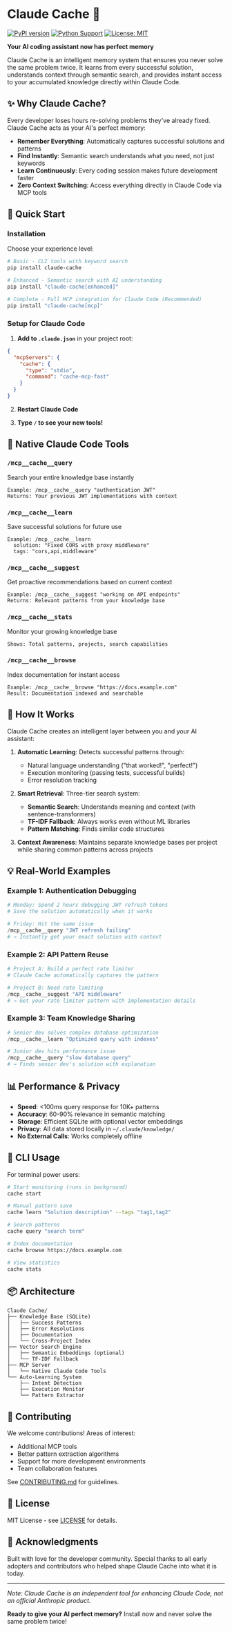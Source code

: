 # Claude Cache 🧠

[![PyPI version](https://badge.fury.io/py/claude-cache.svg)](https://pypi.org/project/claude-cache/)
[![Python Support](https://img.shields.io/pypi/pyversions/claude-cache)](https://pypi.org/project/claude-cache/)
[![License: MIT](https://img.shields.io/badge/License-MIT-yellow.svg)](https://opensource.org/licenses/MIT)

**Your AI coding assistant now has perfect memory**

Claude Cache is an intelligent memory system that ensures you never solve the same problem twice. It learns from every successful solution, understands context through semantic search, and provides instant access to your accumulated knowledge directly within Claude Code.

## ✨ Why Claude Cache?

Every developer loses hours re-solving problems they've already fixed. Claude Cache acts as your AI's perfect memory:

- **Remember Everything**: Automatically captures successful solutions and patterns
- **Find Instantly**: Semantic search understands what you need, not just keywords
- **Learn Continuously**: Every coding session makes future development faster
- **Zero Context Switching**: Access everything directly in Claude Code via MCP tools

## 🚀 Quick Start

### Installation

Choose your experience level:

```bash
# Basic - CLI tools with keyword search
pip install claude-cache

# Enhanced - Semantic search with AI understanding
pip install "claude-cache[enhanced]"

# Complete - Full MCP integration for Claude Code (Recommended)
pip install "claude-cache[mcp]"
```

### Setup for Claude Code

1. **Add to `.claude.json`** in your project root:
```json
{
  "mcpServers": {
    "cache": {
      "type": "stdio",
      "command": "cache-mcp-fast"
    }
  }
}
```

2. **Restart Claude Code**

3. **Type `/` to see your new tools!**

## 🎯 Native Claude Code Tools

### `/mcp__cache__query`
Search your entire knowledge base instantly
```
Example: /mcp__cache__query "authentication JWT"
Returns: Your previous JWT implementations with context
```

### `/mcp__cache__learn`
Save successful solutions for future use
```
Example: /mcp__cache__learn
  solution: "Fixed CORS with proxy middleware"
  tags: "cors,api,middleware"
```

### `/mcp__cache__suggest`
Get proactive recommendations based on current context
```
Example: /mcp__cache__suggest "working on API endpoints"
Returns: Relevant patterns from your knowledge base
```

### `/mcp__cache__stats`
Monitor your growing knowledge base
```
Shows: Total patterns, projects, search capabilities
```

### `/mcp__cache__browse`
Index documentation for instant access
```
Example: /mcp__cache__browse "https://docs.example.com"
Result: Documentation indexed and searchable
```

## 🧠 How It Works

Claude Cache creates an intelligent layer between you and your AI assistant:

1. **Automatic Learning**: Detects successful patterns through:
   - Natural language understanding ("that worked!", "perfect!")
   - Execution monitoring (passing tests, successful builds)
   - Error resolution tracking

2. **Smart Retrieval**: Three-tier search system:
   - **Semantic Search**: Understands meaning and context (with sentence-transformers)
   - **TF-IDF Fallback**: Always works even without ML libraries
   - **Pattern Matching**: Finds similar code structures

3. **Context Awareness**: Maintains separate knowledge bases per project while sharing common patterns across projects

## 💡 Real-World Examples

### Example 1: Authentication Debugging
```python
# Monday: Spend 2 hours debugging JWT refresh tokens
# Save the solution automatically when it works

# Friday: Hit the same issue
/mcp__cache__query "JWT refresh failing"
# → Instantly get your exact solution with context
```

### Example 2: API Pattern Reuse
```python
# Project A: Build a perfect rate limiter
# Claude Cache automatically captures the pattern

# Project B: Need rate limiting
/mcp__cache__suggest "API middleware"
# → Get your rate limiter pattern with implementation details
```

### Example 3: Team Knowledge Sharing
```python
# Senior dev solves complex database optimization
/mcp__cache__learn "Optimized query with indexes"

# Junior dev hits performance issue
/mcp__cache__query "slow database query"
# → Finds senior dev's solution with explanation
```

## 📊 Performance & Privacy

- **Speed**: <100ms query response for 10K+ patterns
- **Accuracy**: 60-90% relevance in semantic matching
- **Storage**: Efficient SQLite with optional vector embeddings
- **Privacy**: All data stored locally in `~/.claude/knowledge/`
- **No External Calls**: Works completely offline

## 🔧 CLI Usage

For terminal power users:

```bash
# Start monitoring (runs in background)
cache start

# Manual pattern save
cache learn "Solution description" --tags "tag1,tag2"

# Search patterns
cache query "search term"

# Index documentation
cache browse https://docs.example.com

# View statistics
cache stats
```

## 📦 Architecture

```
Claude Cache/
├── Knowledge Base (SQLite)
│   ├── Success Patterns
│   ├── Error Resolutions
│   ├── Documentation
│   └── Cross-Project Index
├── Vector Search Engine
│   ├── Semantic Embeddings (optional)
│   └── TF-IDF Fallback
├── MCP Server
│   └── Native Claude Code Tools
└── Auto-Learning System
    ├── Intent Detection
    ├── Execution Monitor
    └── Pattern Extractor
```

## 🤝 Contributing

We welcome contributions! Areas of interest:
- Additional MCP tools
- Better pattern extraction algorithms
- Support for more development environments
- Team collaboration features

See [CONTRIBUTING.md](docs/CONTRIBUTING.md) for guidelines.

## 📄 License

MIT License - see [LICENSE](LICENSE) for details.

## 🙏 Acknowledgments

Built with love for the developer community. Special thanks to all early adopters and contributors who helped shape Claude Cache into what it is today.

---

*Note: Claude Cache is an independent tool for enhancing Claude Code, not an official Anthropic product.*

**Ready to give your AI perfect memory?** Install now and never solve the same problem twice!